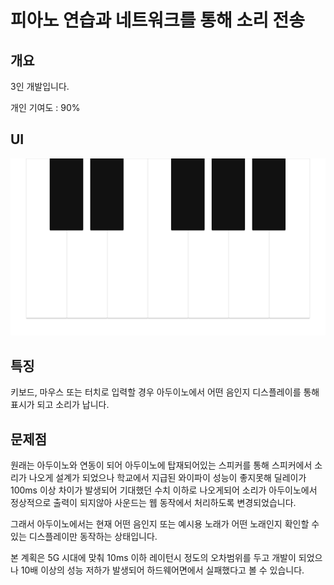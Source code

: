# 피아노 연습과 네트워크를 통해 소리 전송

## 개요

3인 개발입니다.

개인 기여도 : 90%

## UI
![Piano](https://github.com/seungwoo505/piano-practice/blob/main/mainScreen.png)

## 특징

키보드, 마우스 또는 터치로 입력할 경우 아두이노에서 어떤 음인지 디스플레이를 통해 표시가 되고 소리가 납니다.

## 문제점

원래는 아두이노와 연동이 되어 아두이노에 탑재되어있는 스피커를 통해 스피커에서 소리가 나오게 설계가 되었으나
학교에서 지급된 와이파이 성능이 좋지못해 딜레이가 100ms 이상 차이가 발생되어 기대했던 수치 이하로 나오게되어 소리가 아두이노에서 정상적으로 출력이 되지않아 사운드는 웹 동작에서 처리하도록 변경되었습니다.

그래서 아두이노에서는 현재 어떤 음인지 또는 예시용 노래가 어떤 노래인지 확인할 수 있는 디스플레이만 동작하는 상태입니다.

본 계획은 5G 시대에 맞춰 10ms 이하 레이턴시 정도의 오차범위를 두고 개발이 되었으나 10배 이상의 성능 저하가 발생되어 하드웨어면에서 실패했다고 볼 수 있습니다.
